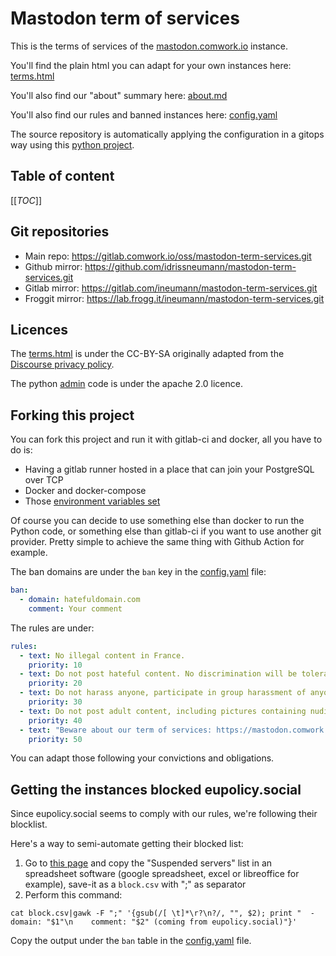 # Mastodon term of services

This is the terms of services of the [mastodon.comwork.io](https://mastodon.comwork.io) instance.

You'll find the plain html you can adapt for your own instances here: [terms.html](./terms.html)

You'll also find our "about" summary here: [about.md](./about.md)

You'll also find our rules and banned instances here: [config.yaml](./config.yaml)

The source repository is automatically applying the configuration in a gitops way using this [python project](./admin).

## Table of content

[[_TOC_]]

## Git repositories

* Main repo: https://gitlab.comwork.io/oss/mastodon-term-services.git
* Github mirror: https://github.com/idrissneumann/mastodon-term-services.git
* Gitlab mirror: https://gitlab.com/ineumann/mastodon-term-services.git
* Froggit mirror: https://lab.frogg.it/ineumann/mastodon-term-services.git

## Licences

The [terms.html](./terms.html) is under the CC-BY-SA originally adapted from the [Discourse privacy policy](https://github.com/discourse/discourse).

The python [admin](./admin) code is under the apache 2.0 licence.

## Forking this project

You can fork this project and run it with gitlab-ci and docker, all you have to do is:
* Having a gitlab runner hosted in a place that can join your PostgreSQL over TCP
* Docker and docker-compose
* Those [environment variables set](./mastodon.env.dist)

Of course you can decide to use something else than docker to run the Python code, or something else than gitlab-ci if you want to use another git provider. Pretty simple to achieve the same thing with Github Action for example.

The ban domains are under the `ban` key in the [config.yaml](./config.yaml) file:

```yaml
ban:
  - domain: hatefuldomain.com
    comment: Your comment
```

The rules are under:

```yaml
rules:
  - text: No illegal content in France.
    priority: 10
  - text: Do not post hateful content. No discrimination will be tolerated.
    priority: 20
  - text: Do not harass anyone, participate in group harassment of anyone. Any kind of harassment won't be tolerated.
    priority: 30
  - text: Do not post adult content, including pictures containing nudity, or unwelcome sexual attention (including sexualized comments or jokes).
    priority: 40
  - text: "Beware about our term of services: https://mastodon.comwork.io/terms"
    priority: 50
```

You can adapt those following your convictions and obligations.

## Getting the instances blocked eupolicy.social

Since eupolicy.social seems to comply with our rules, we're following their blocklist.

Here's a way to semi-automate getting their blocked list:

1. Go to [this page](https://eupolicy.social/terms) and copy the "Suspended servers" list in an spreadsheet software (google spreadsheet, excel or libreoffice for example), save-it as a `block.csv` with ";" as separator
2. Perform this command:

```shell
cat block.csv|gawk -F ";" '{gsub(/[ \t]*\r?\n?/, "", $2); print "  - domain: "$1"\n    comment: "$2" (coming from eupolicy.social)"}'
```

Copy the output under the `ban` table in the [config.yaml](./config.yaml) file.
